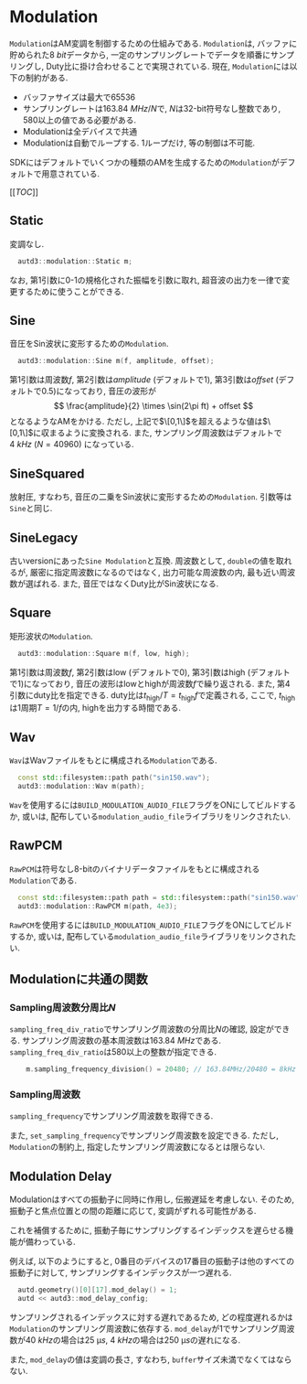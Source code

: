 # Modulation

`Modulation`はAM変調を制御するための仕組みである.
`Modulation`は, バッファに貯められた$\SI{8}{bit}$データから, 一定のサンプリングレートでデータを順番にサンプリングし, Duty比に掛け合わせることで実現されている.
現在, `Modulation`には以下の制約がある.

* バッファサイズは最大で65536
* サンプリングレートは$\SI{163.84}{MHz}/N$で, $N$は32-bit符号なし整数であり, $580$以上の値である必要がある.
* Modulationは全デバイスで共通
* Modulationは自動でループする. 1ループだけ, 等の制御は不可能.

SDKにはデフォルトでいくつかの種類のAMを生成するための`Modulation`がデフォルトで用意されている.

[[_TOC_]]

## Static

変調なし.

```cpp
  autd3::modulation::Static m;
```

なお, 第1引数に0-1の規格化された振幅を引数に取れ, 超音波の出力を一律で変更するために使うことができる.

## Sine

音圧をSin波状に変形するための`Modulation`.
```cpp
  autd3::modulation::Sine m(f, amplitude, offset); 
```

第1引数は周波数$f$, 第2引数は$amplitude$ (デフォルトで1), 第3引数は$offset$ (デフォルトで0.5)になっており, 音圧の波形が
$$
    \frac{amplitude}{2} \times \sin(2\pi ft) + offset
$$
となるようなAMをかける.
ただし, 上記で$\[0,1\]$を超えるような値は$\[0,1\]$に収まるように変換される.
また, サンプリング周波数はデフォルトで$\SI{4}{kHz}$ ($N=40960$) になっている.

## SineSquared

放射圧, すなわち, 音圧の二乗をSin波状に変形するための`Modulation`.
引数等は`Sine`と同じ.

## SineLegacy

古いversionにあった`Sine Modulation`と互換.
周波数として, `double`の値を取れるが, 厳密に指定周波数になるのではなく, 出力可能な周波数の内, 最も近い周波数が選ばれる.
また, 音圧ではなくDuty比がSin波状になる.

## Square

矩形波状の`Modulation`.

```cpp
  autd3::modulation::Square m(f, low, high); 
```
第1引数は周波数$f$, 第2引数はlow (デフォルトで0), 第3引数はhigh (デフォルトで1)になっており, 音圧の波形はlowとhighが周波数$f$で繰り返される.
また, 第4引数にduty比を指定できる.
duty比は$t_\text{high}/T = t_\text{high}f$で定義される, ここで, $t_\text{high}$は1周期$T=1/f$の内, highを出力する時間である.

## Wav

`Wav`はWavファイルをもとに構成される`Modulation`である.

```cpp
  const std::filesystem::path path("sin150.wav");
  autd3::modulation::Wav m(path);
```

`Wav`を使用するには`BUILD_MODULATION_AUDIO_FILE`フラグをONにしてビルドするか, 或いは, 配布している`modulation_audio_file`ライブラリをリンクされたい.

## RawPCM

`RawPCM`は符号なし8-bitのバイナリデータファイルをもとに構成される`Modulation`である.

```cpp
  const std::filesystem::path path = std::filesystem::path("sin150.wav");
  autd3::modulation::RawPCM m(path, 4e3);
```

`RawPCM`を使用するには`BUILD_MODULATION_AUDIO_FILE`フラグをONにしてビルドするか, 或いは, 配布している`modulation_audio_file`ライブラリをリンクされたい.

## Modulationに共通の関数

### Sampling周波数分周比$N$

`sampling_freq_div_ratio`でサンプリング周波数の分周比$N$の確認, 設定ができる.
サンプリング周波数の基本周波数は$\SI{163.84}{MHz}$である.
`sampling_freq_div_ratio`は$580$以上の整数が指定できる.

```cpp
    m.sampling_frequency_division() = 20480; // 163.84MHz/20480 = 8kHz
```

### Sampling周波数

`sampling_frequency`でサンプリング周波数を取得できる.

また, `set_sampling_frequency`でサンプリング周波数を設定できる.
ただし, `Modulation`の制約上, 指定したサンプリング周波数になるとは限らない.

## Modulation Delay

Modulationはすべての振動子に同時に作用し, 伝搬遅延を考慮しない.
そのため, 振動子と焦点位置との間の距離に応じて, 変調がずれる可能性がある.

これを補償するために, 振動子毎にサンプリングするインデックスを遅らせる機能が備わっている.

例えば, 以下のようにすると, $0$番目のデバイスの$17$番目の振動子は他のすべての振動子に対して, サンプリングするインデックスが一つ遅れる.

```cpp
  autd.geometry()[0][17].mod_delay() = 1;
  autd << autd3::mod_delay_config;
```

サンプリングされるインデックスに対する遅れであるため, どの程度遅れるかは`Modulation`のサンプリング周波数に依存する.
`mod_delay`が$1$でサンプリング周波数が$\SI{40}{kHz}$の場合は$\SI{25}{\text{μ}s}$, $\SI{4}{kHz}$の場合は$\SI{250}{\text{μ}s}$の遅れになる.

また, `mod_delay`の値は変調の長さ, すなわち, `buffer`サイズ未満でなくてはならない.
